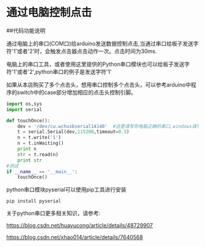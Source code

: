 # 通过电脑控制点击

##代码功能说明

通过电脑上的串口(COM口)给arduino发送数据控制点击,当通过串口给板子发送字符'1'或者'2'时，会触发点击器点击动作一次。点击时间为30ms.

电脑上的串口工具，或者使用这里提供的Python串口模块也可以给板子发送字符'1'或者'2',python串口的例子是发送字符'1'

如果从本店购买了多个点击头，想用串口控制多个点击头，可以参考arduino中程序的switch中的case部分增加相应的点击头控制引脚。

```python
import os,sys
import serial

def touchOnce():
    dev = '/dev/cu.wchusbserial14140'  #这里请写你电脑正确的串口,windows请写"COM数字"这样的端口
    t = serial.Serial(dev,115200,timeout=0.5)
    n = t.write('1')
    n = t.inWaiting()
    print n
    str = t.read(n)
    print str
#测试
if __name__ == '__main__':
    touchOnce()
```

python串口模块pyserial可以使用pip工具进行安装
```shell
pip install pyserial
```

关于python串口更多相关知识，请参考:

https://blog.csdn.net/huayucong/article/details/48729907

https://blog.csdn.net/xhao014/article/details/7640568